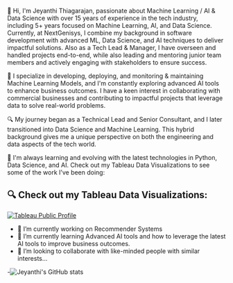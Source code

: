 👋 Hi, I'm Jeyanthi Thiagarajan, passionate about Machine Learning / AI & Data Science with over 15 years of experience in the tech industry, including 5+ years focused on Machine Learning, AI, and Data Science.  Currently, at NextGenisys, I combine my background in software development with advanced ML, Data Science, and AI techniques to deliver impactful solutions. Also as a Tech Lead & Manager, I have overseen and handled projects end-to-end, while also leading and mentoring junior team members and actively engaging with stakeholders to ensure success.

🌟 I specialize in developing, deploying, and monitoring & maintaining Machine Learning Models, and I'm constantly exploring advanced AI tools to enhance business outcomes. I have a keen interest in collaborating with commercial businesses and contributing to impactful projects that leverage data to solve real-world problems.

🔍 My journey began as a Technical Lead and Senior Consultant, and I later transitioned into Data Science and Machine Learning. This hybrid background gives me a unique perspective on both the engineering and data aspects of the tech world.

🚀 I'm always learning and evolving with the latest technologies in Python, Data Science, and AI. Check out my Tableau Data Visualizations to see some of the work I’ve been doing:

## 🔍 Check out my Tableau Data Visualizations:
[![Tableau Public Profile](https://img.shields.io/badge/Tableau-Public-blue)](https://public.tableau.com/app/profile/jeyanthi.thiagarajan/vizzes)

- 🔭 I’m currently working on Recommender Systems
- 🌱 I’m currently learning Advanced AI tools and how to leverage the latest AI tools to improve business outcomes.
- 👯 I’m looking to collaborate with like-minded people with similar interests...

-![Jeyanthi's GitHub stats](https://github-readme-stats.vercel.app/api?username=jeyanthit)

<!--
**jeyanthit/jeyanthit** is a ✨ _special_ ✨ repository because its `README.md` (this file) appears on your GitHub profile.


Here are some ideas to get you started:

- 🔭 I’m currently working on ...
- 🌱 I’m currently learning ...
- 👯 I’m looking to collaborate on ...
- 🤔 I’m looking for help with ...
- 💬 Ask me about ...
- 📫 How to reach me: ...
- 😄 Pronouns: ...
- ⚡ Fun fact: ...
-->
